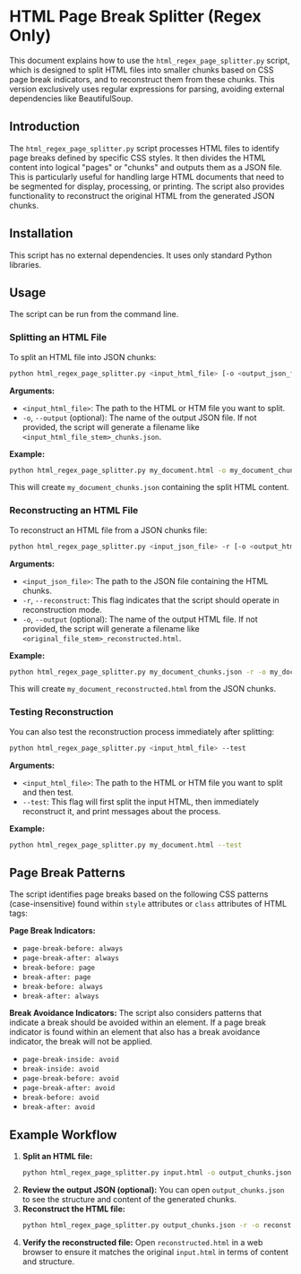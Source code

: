 # HTML Page Break Splitter (Regex Only)

This document explains how to use the `html_regex_page_splitter.py` script, which is designed to split HTML files into smaller chunks based on CSS page break indicators, and to reconstruct them from these chunks. This version exclusively uses regular expressions for parsing, avoiding external dependencies like BeautifulSoup.

## Introduction

The `html_regex_page_splitter.py` script processes HTML files to identify page breaks defined by specific CSS styles. It then divides the HTML content into logical "pages" or "chunks" and outputs them as a JSON file. This is particularly useful for handling large HTML documents that need to be segmented for display, processing, or printing. The script also provides functionality to reconstruct the original HTML from the generated JSON chunks.

## Installation

This script has no external dependencies. It uses only standard Python libraries.

## Usage

The script can be run from the command line.

### Splitting an HTML File

To split an HTML file into JSON chunks:

```bash
python html_regex_page_splitter.py <input_html_file> [-o <output_json_file>]
```

**Arguments:**

*   `<input_html_file>`: The path to the HTML or HTM file you want to split.
*   `-o`, `--output` (optional): The name of the output JSON file. If not provided, the script will generate a filename like `<input_html_file_stem>_chunks.json`.

**Example:**

```bash
python html_regex_page_splitter.py my_document.html -o my_document_chunks.json
```

This will create `my_document_chunks.json` containing the split HTML content.

### Reconstructing an HTML File

To reconstruct an HTML file from a JSON chunks file:

```bash
python html_regex_page_splitter.py <input_json_file> -r [-o <output_html_file>]
```

**Arguments:**

*   `<input_json_file>`: The path to the JSON file containing the HTML chunks.
*   `-r`, `--reconstruct`: This flag indicates that the script should operate in reconstruction mode.
*   `-o`, `--output` (optional): The name of the output HTML file. If not provided, the script will generate a filename like `<original_file_stem>_reconstructed.html`.

**Example:**

```bash
python html_regex_page_splitter.py my_document_chunks.json -r -o my_document_reconstructed.html
```

This will create `my_document_reconstructed.html` from the JSON chunks.

### Testing Reconstruction

You can also test the reconstruction process immediately after splitting:

```bash
python html_regex_page_splitter.py <input_html_file> --test
```

**Arguments:**

*   `<input_html_file>`: The path to the HTML or HTM file you want to split and then test.
*   `--test`: This flag will first split the input HTML, then immediately reconstruct it, and print messages about the process.

**Example:**

```bash
python html_regex_page_splitter.py my_document.html --test
```

## Page Break Patterns

The script identifies page breaks based on the following CSS patterns (case-insensitive) found within `style` attributes or `class` attributes of HTML tags:

**Page Break Indicators:**
*   `page-break-before: always`
*   `page-break-after: always`
*   `break-before: page`
*   `break-after: page`
*   `break-before: always`
*   `break-after: always`

**Break Avoidance Indicators:**
The script also considers patterns that indicate a break should be avoided within an element. If a page break indicator is found within an element that also has a break avoidance indicator, the break will not be applied.
*   `page-break-inside: avoid`
*   `break-inside: avoid`
*   `page-break-before: avoid`
*   `page-break-after: avoid`
*   `break-before: avoid`
*   `break-after: avoid`

## Example Workflow

1.  **Split an HTML file:**
    ```bash
    python html_regex_page_splitter.py input.html -o output_chunks.json
    ```
2.  **Review the output JSON (optional):**
    You can open `output_chunks.json` to see the structure and content of the generated chunks.
3.  **Reconstruct the HTML file:**
    ```bash
    python html_regex_page_splitter.py output_chunks.json -r -o reconstructed.html
    ```
4.  **Verify the reconstructed file:**
    Open `reconstructed.html` in a web browser to ensure it matches the original `input.html` in terms of content and structure.
